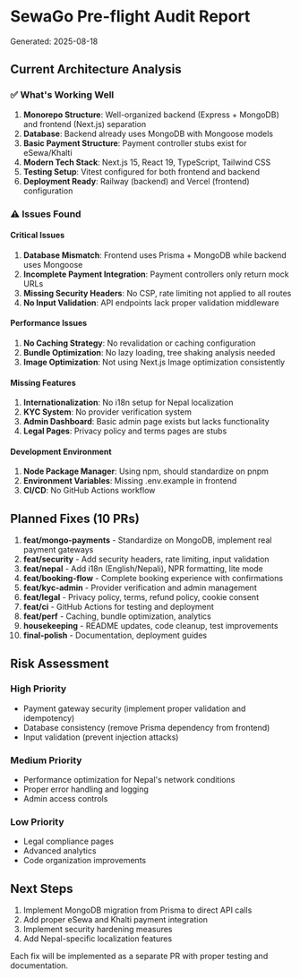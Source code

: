 # SewaGo Pre-flight Audit Report

Generated: 2025-08-18

## Current Architecture Analysis

### ✅ What's Working Well
1. **Monorepo Structure**: Well-organized backend (Express + MongoDB) and frontend (Next.js) separation
2. **Database**: Backend already uses MongoDB with Mongoose models
3. **Basic Payment Structure**: Payment controller stubs exist for eSewa/Khalti
4. **Modern Tech Stack**: Next.js 15, React 19, TypeScript, Tailwind CSS
5. **Testing Setup**: Vitest configured for both frontend and backend
6. **Deployment Ready**: Railway (backend) and Vercel (frontend) configuration

### ⚠️ Issues Found

#### Critical Issues
1. **Database Mismatch**: Frontend uses Prisma + MongoDB while backend uses Mongoose
2. **Incomplete Payment Integration**: Payment controllers only return mock URLs
3. **Missing Security Headers**: No CSP, rate limiting not applied to all routes
4. **No Input Validation**: API endpoints lack proper validation middleware

#### Performance Issues
1. **No Caching Strategy**: No revalidation or caching configuration
2. **Bundle Optimization**: No lazy loading, tree shaking analysis needed
3. **Image Optimization**: Not using Next.js Image optimization consistently

#### Missing Features
1. **Internationalization**: No i18n setup for Nepal localization
2. **KYC System**: No provider verification system
3. **Admin Dashboard**: Basic admin page exists but lacks functionality
4. **Legal Pages**: Privacy policy and terms pages are stubs

#### Development Environment
1. **Node Package Manager**: Using npm, should standardize on pnpm
2. **Environment Variables**: Missing .env.example in frontend
3. **CI/CD**: No GitHub Actions workflow

## Planned Fixes (10 PRs)

1. **feat/mongo-payments** - Standardize on MongoDB, implement real payment gateways
2. **feat/security** - Add security headers, rate limiting, input validation
3. **feat/nepal** - Add i18n (English/Nepali), NPR formatting, lite mode
4. **feat/booking-flow** - Complete booking experience with confirmations
5. **feat/kyc-admin** - Provider verification and admin management
6. **feat/legal** - Privacy policy, terms, refund policy, cookie consent
7. **feat/ci** - GitHub Actions for testing and deployment
8. **feat/perf** - Caching, bundle optimization, analytics
9. **housekeeping** - README updates, code cleanup, test improvements
10. **final-polish** - Documentation, deployment guides

## Risk Assessment

### High Priority
- Payment gateway security (implement proper validation and idempotency)
- Database consistency (remove Prisma dependency from frontend)
- Input validation (prevent injection attacks)

### Medium Priority  
- Performance optimization for Nepal's network conditions
- Proper error handling and logging
- Admin access controls

### Low Priority
- Legal compliance pages
- Advanced analytics
- Code organization improvements

## Next Steps

1. Implement MongoDB migration from Prisma to direct API calls
2. Add proper eSewa and Khalti payment integration
3. Implement security hardening measures
4. Add Nepal-specific localization features

Each fix will be implemented as a separate PR with proper testing and documentation.
